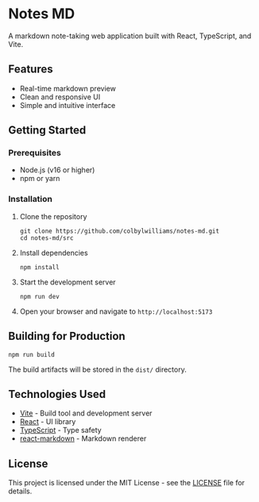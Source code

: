 # Notes MD

A markdown note-taking web application built with React, TypeScript, and Vite.

## Features

- Real-time markdown preview
- Clean and responsive UI
- Simple and intuitive interface

## Getting Started

### Prerequisites

- Node.js (v16 or higher)
- npm or yarn

### Installation

1. Clone the repository
   ```
   git clone https://github.com/colbylwilliams/notes-md.git
   cd notes-md/src
   ```

2. Install dependencies
   ```
   npm install
   ```

3. Start the development server
   ```
   npm run dev
   ```

4. Open your browser and navigate to `http://localhost:5173`

## Building for Production

```
npm run build
```

The build artifacts will be stored in the `dist/` directory.

## Technologies Used

- [Vite](https://vitejs.dev/) - Build tool and development server
- [React](https://react.dev/) - UI library
- [TypeScript](https://www.typescriptlang.org/) - Type safety
- [react-markdown](https://github.com/remarkjs/react-markdown) - Markdown renderer

## License

This project is licensed under the MIT License - see the [LICENSE](../LICENSE) file for details.
